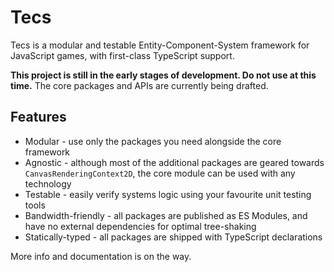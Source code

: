 # Tecs

Tecs is a modular and testable Entity-Component-System framework for JavaScript games, with first-class TypeScript support.

**This project is still in the early stages of development. Do not use at this time.** The core packages and APIs are currently being drafted.

## Features

* Modular - use only the packages you need alongside the core framework
* Agnostic - although most of the additional packages are geared towards `CanvasRenderingContext2D`, the core module can be used with any technology
* Testable - easily verify systems logic using your favourite unit testing tools
* Bandwidth-friendly - all packages are published as ES Modules, and have no external dependencies for optimal tree-shaking
* Statically-typed - all packages are shipped with TypeScript declarations

More info and documentation is on the way.

